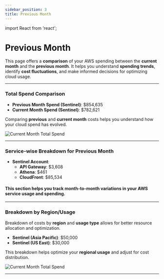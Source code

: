 ```yaml
---
sidebar_position: 3
title: Previous Month
---
```


import React from 'react';

# Previous Month

This page offers a **comparison** of your AWS spending between the **current month** and the **previous month**. It helps you understand **spending trends**, identify **cost fluctuations**, and make informed decisions for optimizing cloud usage.

---

### Total Spend Comparison

- **Previous Month Spend (Sentinel)**: $854,635  
- **Current Month Spend (Sentinel)**: $782,621

Comparing **previous** and **current month** costs helps you understand how your cloud spend has evolved.

<div style={{ textAlign: 'center' }}>
  <img src="/img/accountwisebreakup/4.png" alt="Current Month Total Spend" />
</div>

---

### Service-wise Breakdown for Previous Month

- **Sentinel Account**:  
  - **API Gateway**: $3,608  
  - **Athena**: $461  
  - **CloudFront**: $85,534  

#### This section helps you track **month-to-month variations** in your AWS service usage and spending.

---

### Breakdown by Region/Usage

Breakdown of costs by **region** and **usage type** allows for better resource allocation and optimization.

- **Sentinel (Asia Pacific)**: $50,000  
- **Sentinel (US East)**: $30,000  

This breakdown helps optimize your **regional usage** and adjust for cost distribution.

<div style={{ textAlign: 'center' }}>
  <img src="/img/accountwisebreakup/5.png" alt="Current Month Total Spend" />
</div>

---

